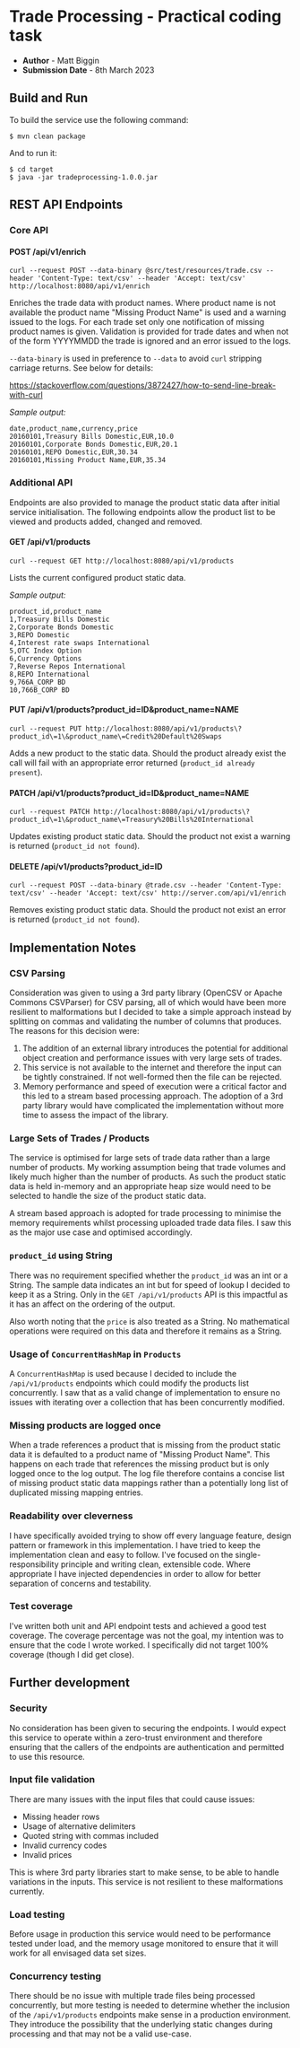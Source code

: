 # Trade Processing - Practical coding task

- **Author** - Matt Biggin
- **Submission Date** - 8th March 2023

## Build and Run

To build the service use the following command:

```
$ mvn clean package
```

And to run it:

```
$ cd target
$ java -jar tradeprocessing-1.0.0.jar
```

## REST API Endpoints

### Core API

#### POST /api/v1/enrich
```
curl --request POST --data-binary @src/test/resources/trade.csv --header 'Content-Type: text/csv' --header 'Accept: text/csv' http://localhost:8080/api/v1/enrich
```
Enriches the trade data with product names. Where product name is not available the product name
"Missing Product Name" is used and a warning issued to the logs. For each trade set only one
notification of missing product names is given. Validation is provided for trade dates and when not
of the form YYYYMMDD the trade is ignored and an error issued to the logs.

`--data-binary` is used in preference to `--data` to avoid `curl` stripping carriage returns. See below for details:

https://stackoverflow.com/questions/3872427/how-to-send-line-break-with-curl

_Sample output:_

```
date,product_name,currency,price
20160101,Treasury Bills Domestic,EUR,10.0
20160101,Corporate Bonds Domestic,EUR,20.1
20160101,REPO Domestic,EUR,30.34
20160101,Missing Product Name,EUR,35.34
```

### Additional API

Endpoints are also provided to manage the product static data after initial service
initialisation. The following endpoints allow the product list to be viewed and products
added, changed and removed.

#### GET /api/v1/products
```
curl --request GET http://localhost:8080/api/v1/products
```
Lists the current configured product static data.

_Sample output:_

```
product_id,product_name
1,Treasury Bills Domestic
2,Corporate Bonds Domestic
3,REPO Domestic
4,Interest rate swaps International
5,OTC Index Option
6,Currency Options
7,Reverse Repos International
8,REPO International
9,766A_CORP BD
10,766B_CORP BD
```

#### PUT /api/v1/products?product_id=ID&product_name=NAME
```
curl --request PUT http://localhost:8080/api/v1/products\?product_id\=1\&product_name\=Credit%20Default%20Swaps
```
Adds a new product to the static data. Should the product already exist the call will fail with
an appropriate error returned (`product_id already present`).

#### PATCH /api/v1/products?product_id=ID&product_name=NAME
```
curl --request PATCH http://localhost:8080/api/v1/products\?product_id\=1\&product_name\=Treasury%20Bills%20International
```
Updates existing product static data. Should the product not exist a warning is returned (`product_id not found`).

#### DELETE /api/v1/products?product_id=ID
```
curl --request POST --data-binary @trade.csv --header 'Content-Type: text/csv' --header 'Accept: text/csv' http://server.com/api/v1/enrich
```
Removes existing product static data. Should the product not exist an error is returned (`product_id not found`).

## Implementation Notes

### CSV Parsing
Consideration was given to using a 3rd party library (OpenCSV or Apache Commons CSVParser) for CSV parsing, all of which
would have been more resilient to malformations but I decided to take a simple approach instead by splitting on commas and
validating the number of columns that produces. The reasons for this decision were:

1. The addition of an external library introduces the potential for additional object creation and performance issues with very large sets of trades.
2. This service is not available to the internet and therefore the input can be tightly constrained. If not well-formed then the file can be rejected.
3. Memory performance and speed of execution were a critical factor and this led to a stream based processing approach. The adoption of a 3rd party library would have complicated the implementation without more time to assess the impact of the library.

### Large Sets of Trades / Products
The service is optimised for large sets of trade data rather than a large number of products. My working assumption being that
trade volumes and likely much higher than the number of products. As such the product static data is held in-memory and an
appropriate heap size would need to be selected to handle the size of the product static data.

A stream based approach is adopted for trade processing to minimise the memory requirements whilst processing uploaded trade
data files. I saw this as the major use case and optimised accordingly.

### `product_id` using String
There was no requirement specified whether the `product_id` was an int or a String. The sample data indicates an int but for speed of lookup
I decided to keep it as a String. Only in the `GET /api/v1/products` API is this impactful as it has an affect on the ordering of the output.

Also worth noting that the `price` is also treated as a String. No mathematical operations were required on this data and
therefore it remains as a String.

### Usage of `ConcurrentHashMap` in `Products`
A `ConcurrentHashMap` is used because I decided to include the `/api/v1/products` endpoints which could modify the products list concurrently. I saw
that as a valid change of implementation to ensure no issues with iterating over a collection that has been concurrently modified.

### Missing products are logged once
When a trade references a product that is missing from the product static data it is defaulted to a product name of
"Missing Product Name". This happens on each trade that references the missing product but is only logged once to the
log output. The log file therefore contains a concise list of missing product static data mappings rather than a potentially
long list of duplicated missing mapping entries.

### Readability over cleverness
I have specifically avoided trying to show off every language feature, design pattern or framework in this implementation. I have
tried to keep the implementation clean and easy to follow. I've focused on the single-responsibility principle and writing clean, extensible code. Where
appropriate I have injected dependencies in order to allow for better separation of concerns and testability.

### Test coverage
I've written both unit and API endpoint tests and achieved a good test coverage. The coverage percentage was not the goal, my
intention was to ensure that the code I wrote worked. I specifically did not target 100% coverage (though I did get close).

## Further development

### Security
No consideration has been given to securing the endpoints. I would expect this service to operate within a zero-trust environment
and therefore ensuring that the callers of the endpoints are authentication and permitted to use this resource.

### Input file validation
There are many issues with the input files that could cause issues:
- Missing header rows
- Usage of alternative delimiters
- Quoted string with commas included
- Invalid currency codes
- Invalid prices

This is where 3rd party libraries start to make sense, to be able to handle variations in the inputs. This service
is not resilient to these malformations currently.

### Load testing
Before usage in production this service would need to be performance tested under load, and the memory
usage monitored to ensure that it will work for all envisaged data set sizes.

### Concurrency testing
There should be no issue with multiple trade files being processed concurrently, but more testing is needed to determine
whether the inclusion of the `/api/v1/products` endpoints make sense in a production environment. They introduce the possibility
that the underlying static changes during processing and that may not be a valid use-case.